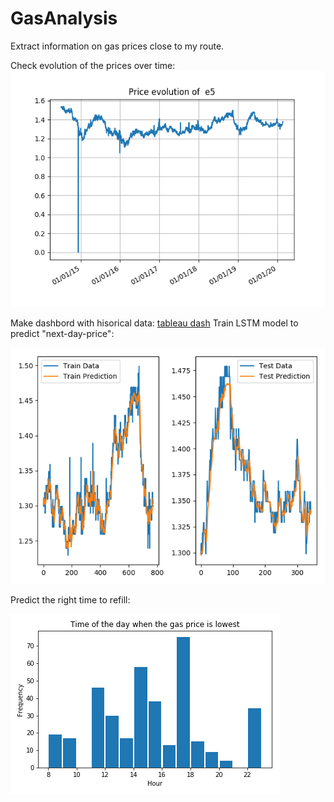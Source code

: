 # GasAnalysis
Extract information on gas prices close to my route. 

Check evolution of the prices over time:
![alt text](https://github.com/grevtsovkirill/GasAnalysis/blob/master/Plots/e5_variation_2014-07-01_2020-02-24.png)

Make dashbord with hisorical data: [tableau dash](https://public.tableau.com/profile/kirill.grevtsov#!/vizhome/GasPriceAnalysis_15826513372120/Dashboard1?publish=yes)
Train LSTM model to predict "next-day-price":

![alt text](https://github.com/grevtsovkirill/GasAnalysis/blob/master/Plots/LSTM_train_2017-01-01_2020-02-12load.png)


Predict the right time to refill:

![alt text](https://github.com/grevtsovkirill/GasAnalysis/blob/master/Plots/cheapest_hour_mJan2020.png)
